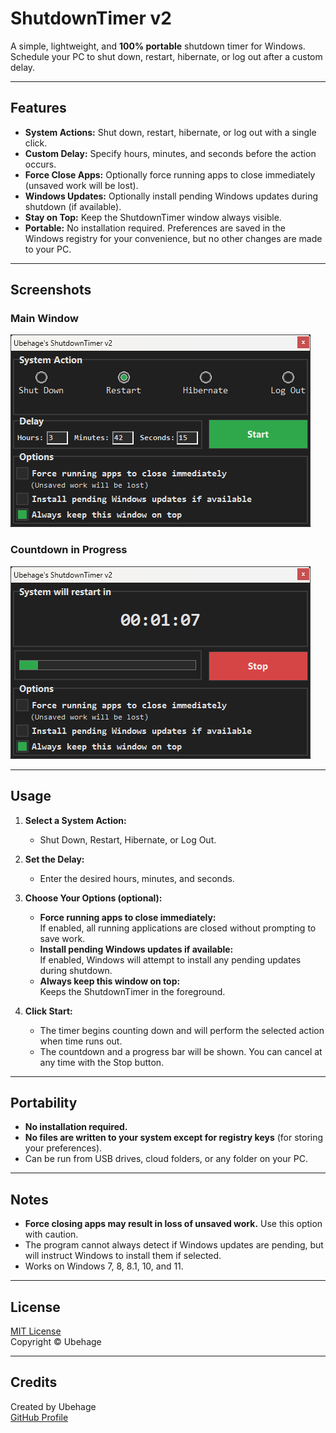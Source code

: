 # ShutdownTimer v2

A simple, lightweight, and **100% portable** shutdown timer for Windows.  
Schedule your PC to shut down, restart, hibernate, or log out after a custom delay.

---

## Features

- **System Actions:** Shut down, restart, hibernate, or log out with a single click.
- **Custom Delay:** Specify hours, minutes, and seconds before the action occurs.
- **Force Close Apps:** Optionally force running apps to close immediately (unsaved work will be lost).
- **Windows Updates:** Optionally install pending Windows updates during shutdown (if available).
- **Stay on Top:** Keep the ShutdownTimer window always visible.
- **Portable:** No installation required. Preferences are saved in the Windows registry for your convenience, but no other changes are made to your PC.

---

## Screenshots

### Main Window

![ShutdownTimer v2 - Main Window](./screenshot1.png)

### Countdown in Progress

![ShutdownTimer v2 - Countdown](./screenshot2.png)

---

## Usage

1. **Select a System Action:**  
   - Shut Down, Restart, Hibernate, or Log Out.

2. **Set the Delay:**  
   - Enter the desired hours, minutes, and seconds.

3. **Choose Your Options (optional):**
   - **Force running apps to close immediately:**  
     If enabled, all running applications are closed without prompting to save work.
   - **Install pending Windows updates if available:**  
     If enabled, Windows will attempt to install any pending updates during shutdown.
   - **Always keep this window on top:**  
     Keeps the ShutdownTimer in the foreground.

4. **Click Start:**  
   - The timer begins counting down and will perform the selected action when time runs out.
   - The countdown and a progress bar will be shown. You can cancel at any time with the Stop button.

---

## Portability

- **No installation required.**
- **No files are written to your system except for registry keys** (for storing your preferences).
- Can be run from USB drives, cloud folders, or any folder on your PC.

---

## Notes

- **Force closing apps may result in loss of unsaved work.** Use this option with caution.
- The program cannot always detect if Windows updates are pending, but will instruct Windows to install them if selected.
- Works on Windows 7, 8, 8.1, 10, and 11.

---

## License

[MIT License](LICENSE)  
Copyright © Ubehage

---

## Credits

Created by Ubehage  
[GitHub Profile](https://github.com/Ubehage)
